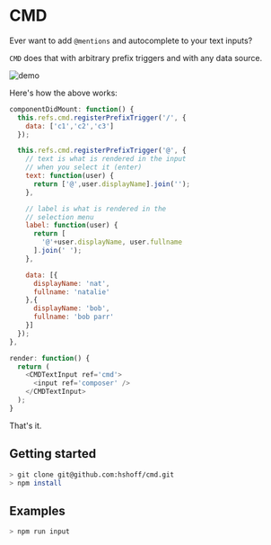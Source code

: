 # CMD

Ever want to add `@mentions` and autocomplete to your text inputs?

`CMD` does that with arbitrary prefix triggers and with any data source.

![demo](http://cl.ly/image/0f0Z2j2b321z/cmd.gif)

Here's how the above works:

```js
componentDidMount: function() {
  this.refs.cmd.registerPrefixTrigger('/', {
    data: ['c1','c2','c3']
  });

  this.refs.cmd.registerPrefixTrigger('@', {
    // text is what is rendered in the input
    // when you select it (enter)
    text: function(user) {
      return ['@',user.displayName].join('');
    },

    // label is what is rendered in the
    // selection menu
    label: function(user) {
      return [
        '@'+user.displayName, user.fullname
      ].join(' ');
    },

    data: [{
      displayName: 'nat',
      fullname: 'natalie'
    },{
      displayName: 'bob',
      fullname: 'bob parr'
    }]
  });
},

render: function() {
  return (
    <CMDTextInput ref='cmd'>
      <input ref='composer' />
    </CMDTextInput>
  );
}
```

That's it.

## Getting started

  ```bash
  > git clone git@github.com:hshoff/cmd.git
  > npm install
  ```

## Examples

```bash
> npm run input
```
